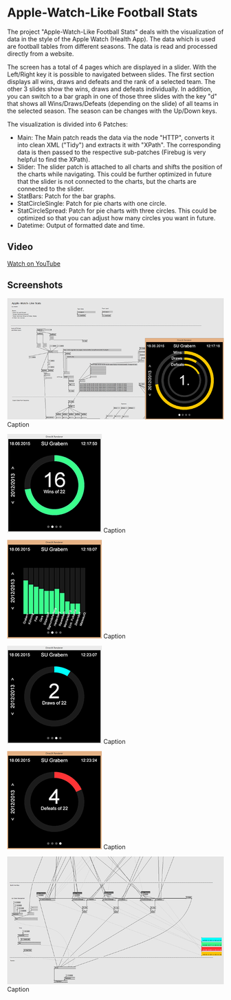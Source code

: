 # Apple-Watch-Like Football Stats #

The project "Apple-Watch-Like Football Stats" deals with the visualization of data in the style of the Apple Watch (Health App). The data which is used are football tables from different seasons. The data is read and processed directly from a website.

The screen has a total of 4 pages which are displayed in a slider. With the Left/Right key it is possible to navigated between slides. The first section displays all wins, draws and defeats and the rank of a selected team. The other 3 slides show the wins, draws and defeats individually. In addition, you can switch to a bar graph in one of those three slides with the key "d" that shows all Wins/Draws/Defeats (depending on the slide) of all teams in the selected season. The season can be changes with the Up/Down keys.

The visualization is divided into 6 Patches:

* Main: The Main patch reads the data via the node "HTTP", converts it into clean XML ("Tidy") and extracts it with "XPath". The corresponding data is then passed to the respective sub-patches (Firebug is very helpful to find the XPath).
* Slider: The slider patch is attached to all charts and shifts the position of the charts while navigating. This could be further optimized in future that the slider is not connected to the charts, but the charts are connected to the slider.
* StatBars: Patch for the bar graphs.
* StatCircleSingle: Patch for pie charts with one circle.
* StatCircleSpread: Patch for pie charts with three circles. This could be optimized so that you can adjust how many circles you want in future.
* Datetime: Output of formatted date and time.


## Video ##

[Watch on YouTube](https://youtu.be/pWtano36W5k "YouTube")


## Screenshots ##

![Patch overview](res/screenshots/screenshot1-overview.png "Patch overview")
Caption

![Wins (pie chart)](res/screenshots/screenshot2-wins.png "Wins (pie chart)")
Caption

![Wins (bar chart)](res/screenshots/screenshot3-wins.png "Wins (bar chart)")
Caption

![Draws](res/screenshots/screenshot4-draws.png "Draws")
Caption

![Defeats](res/screenshots/screenshot5-defeats.png "Defeats")
Caption

![Patch preview](res/screenshots/screenshot6-patch.png "Patch preview")
Caption
